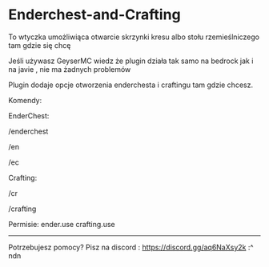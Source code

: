# Enderchest-and-Crafting
To wtyczka umożliwiąca otwarcie skrzynki kresu albo stołu rzemieślniczego tam gdzie się chcę



Jeśli używasz GeyserMC wiedz że plugin działa tak samo na bedrock jak i na javie , nie ma żadnych problemów



Plugin dodaje opcje otworzenia enderchesta i craftingu tam gdzie chcesz.

Komendy:

EnderChest:

/enderchest

/en

/ec


Crafting:

/cr

/crafting



Permisie:
ender.use
crafting.use

----------------------------------------------------------------

Potrzebujesz pomocy? Pisz na discord :
 https://discord.gg/aq6NaXsy2k
:^ ndn
